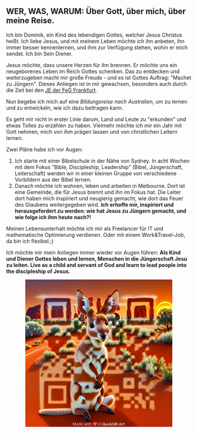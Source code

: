 ## WER, WAS, WARUM: Über Gott, über mich, über meine Reise.
Ich bin Dominik, ein Kind des lebendigen Gottes, welcher Jesus Christus heißt. Ich liebe Jesus, und mit meinem Leben möchte ich ihn anbeten, ihn immer besser kennenlernen, und ihm zur Verfügung stehen, wohin er mich sendet. Ich bin Sein Diener.

Jesus möchte, dass unsere Herzen für ihn brennen. Er möchte uns ein neugeborenes Leben im Reich Gottes schenken. Das zu entdecken und weiterzugeben macht mir große Freude - und es ist Gottes Auftrag: "Machet zu Jüngern". Dieses Anliegen ist in mir gewachsen, besonders auch durch die Zeit bei den [JE der FeG Frankfurt](fegfrankfurt.de/jungeerwachsene). 

Nun begebe ich mich auf eine _Bildungsreise nach Australien_, um zu lernen und zu entwickeln, wie ich dazu beitragen kann.

Es geht mir nicht in erster Linie darum, Land und Leute zu "erkunden" und etwas Tolles zu erzählen zu haben. Vielmehr möchte ich mir ein Jahr mit Gott nehmen, mich von ihm prägen lassen und von christlichen Leitern lernen.

Zwei Pläne habe ich vor Augen:
1) Ich starte mit einer Bibelschule in der Nähe von Sydney. In acht Wochen mit dem Fokus "Bible, Discipleship, Leadership" (Bibel, Jüngerschaft, Leiterschaft) werden wir in einer kleinen Gruppe von verschiedene Vorbildern aus der Bibel lernen.
2) Danach möchte ich wohnen, leben und arbeiten in Melbourne. Dort ist eine Gemeinde, die für Jesus brennt und ihn im Fokus hat. Die Leiter dort haben mich inspiriert und neugierig gemacht, wie dort das Feuer des Glaubens weitergegeben wird.
**Ich erhoffe mir, inspiriert und herausgefordert zu werden: wie hat Jesus zu Jüngern gemacht, und wie folge ich ihm heute nach?!**

Meinen Lebensunterhalt möchte ich mir als Freelancer für IT und mathematische Optimierung verdienen. Oder mit einem Work&Travel-Job, da bin ich flexibel.;)

Ich möchte mir mein Anliegen immer wieder vor Augen führen:
**Als Kind und Diener Gottes leben und lernen, Menschen in die Jüngerschaft Jesu zu leiten. 
Live as a child and servant of God and learn to lead people into the discipleship of Jesus.**

<center>
<img src="/_media/2024-Q2/dominikaustralia-20240611103119.png" alt="QR code baby kangoroo" width="400">
</center>
